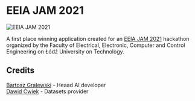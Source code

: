 # EEIA JAM 2021

![EEIA JAM 2021](https://github.com/OgryzekTM/ogryzek-eeia-jam-2021-backend/raw/master/img/eeia-jam-2021.gif)

A first place winning application created for an [EEIA JAM 2021](http://dzienweeia.samorzad.p.lodz.pl/eeia-jam.html) hackathon organized by the Faculty of Electrical, Electronic, Computer and Control Engineering on Łódź University on Technology.


## Credits 
[Bartosz Gralewski](https://github.com/Graleszczur) - Heaad AI developer<br>
[Dawid Ćwiek](https://github.com/DawidCwiek) - Datasets provider

